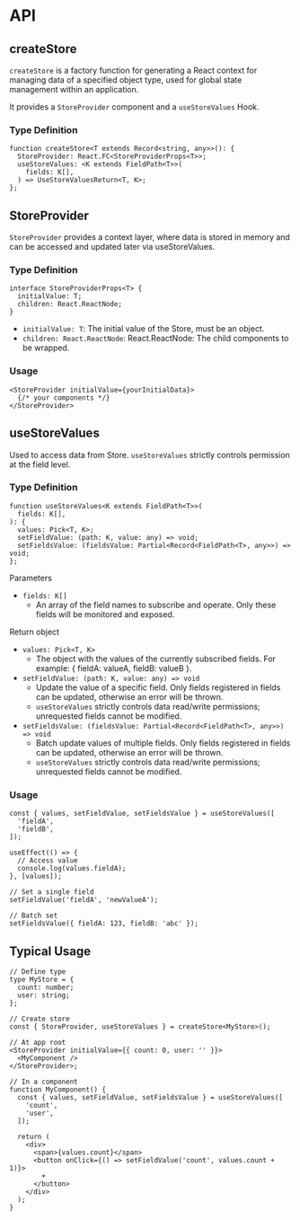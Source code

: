 # API

## createStore

`createStore` is a factory function for generating a React context for managing data of a specified object type, used for global state management within an application.

It provides a `StoreProvider` component and a `useStoreValues` Hook.

### Type Definition

```tsx | pure
function createStore<T extends Record<string, any>>(): {
  StoreProvider: React.FC<StoreProviderProps<T>>;
  useStoreValues: <K extends FieldPath<T>>(
    fields: K[],
  ) => UseStoreValuesReturn<T, K>;
};
```

## StoreProvider

`StoreProvider` provides a context layer, where data is stored in memory and can be accessed and updated later via useStoreValues.

### Type Definition

```tsx | pure
interface StoreProviderProps<T> {
  initialValue: T;
  children: React.ReactNode;
}
```

- `initialValue: T`: The initial value of the Store, must be an object.
- `children: React.ReactNode`: React.ReactNode: The child components to be wrapped.

### Usage

```tsx | pure
<StoreProvider initialValue={yourInitialData}>
  {/* your components */}
</StoreProvider>
```

## useStoreValues

Used to access data from Store. `useStoreValues` strictly controls permission at the field level.

### Type Definition

```tsx | pure
function useStoreValues<K extends FieldPath<T>>(
  fields: K[],
): {
  values: Pick<T, K>;
  setFieldValue: (path: K, value: any) => void;
  setFieldsValue: (fieldsValue: Partial<Record<FieldPath<T>, any>>) => void;
};
```

Parameters

- `fields: K[]`
  - An array of the field names to subscribe and operate. Only these fields will be monitored and exposed.

Return object

- `values: Pick<T, K>`
  - The object with the values of the currently subscribed fields. For example: { fieldA: valueA, fieldB: valueB }.
- `setFieldValue: (path: K, value: any) => void`
  - Update the value of a specific field. Only fields registered in fields can be updated, otherwise an error will be thrown.
  - `useStoreValues` strictly controls data read/write permissions; unrequested fields cannot be modified.
- `setFieldsValue: (fieldsValue: Partial<Record<FieldPath<T>, any>>) => void`
  - Batch update values of multiple fields. Only fields registered in fields can be updated, otherwise an error will be thrown.
  - `useStoreValues` strictly controls data read/write permissions; unrequested fields cannot be modified.

### Usage

```tsx | pure
const { values, setFieldValue, setFieldsValue } = useStoreValues([
  'fieldA',
  'fieldB',
]);

useEffect(() => {
  // Access value
  console.log(values.fieldA);
}, [values]);

// Set a single field
setFieldValue('fieldA', 'newValueA');

// Batch set
setFieldsValue({ fieldA: 123, fieldB: 'abc' });
```

## Typical Usage

```tsx | pure
// Define type
type MyStore = {
  count: number;
  user: string;
};

// Create store
const { StoreProvider, useStoreValues } = createStore<MyStore>();

// At app root
<StoreProvider initialValue={{ count: 0, user: '' }}>
  <MyComponent />
</StoreProvider>;

// In a component
function MyComponent() {
  const { values, setFieldValue, setFieldsValue } = useStoreValues([
    'count',
    'user',
  ]);

  return (
    <div>
      <span>{values.count}</span>
      <button onClick={() => setFieldValue('count', values.count + 1)}>
        +
      </button>
    </div>
  );
}
```
